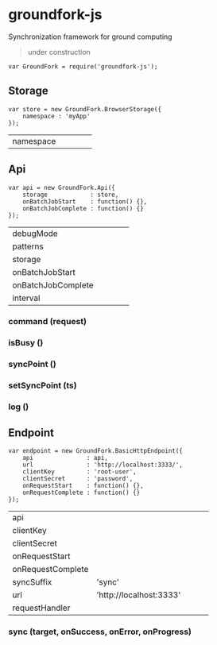 # groundfork-js

Synchronization framework for ground computing

> under construction

```
var GroundFork = require('groundfork-js');
```

## Storage

```
var store = new GroundFork.BrowserStorage({
    namespace : 'myApp'
});
```

|                     |   |   |   |   |
|---------------------|---|---|---|---|
| namespace           |   |   |   |   |

## Api

```
var api = new GroundFork.Api({
    storage            : store,
    onBatchJobStart    : function() {},
    onBatchJobComplete : function() {}
});
```

|                     |   |   |   |   |
|---------------------|---|---|---|---|
| debugMode           |   |   |   |   |
| patterns            |   |   |   |   |
| storage             |   |   |   |   |
| onBatchJobStart     |   |   |   |   |
| onBatchJobComplete  |   |   |   |   |
| interval            |   |   |   |   |


### command (request)

### isBusy ()

### syncPoint ()

### setSyncPoint (ts)

### log ()

## Endpoint

```
var endpoint = new GroundFork.BasicHttpEndpoint({
    api               : api,
    url               : 'http://localhost:3333/',
    clientKey         : 'root-user',
    clientSecret      : 'password',
    onRequestStart    : function() {},
    onRequestComplete : function() {}
});
```

|                     |                         |   |   |   |
|---------------------|-------------------------|---|---|---|
| api                 |                         |   |   |   |
| clientKey           |                         |   |   |   |
| clientSecret        |                         |   |   |   |
| onRequestStart      |                         |   |   |   |
| onRequestComplete   |                         |   |   |   |
| syncSuffix          | 'sync'                  |   |   |   |
| url                 | 'http://localhost:3333' |   |   |   |
| requestHandler      |                         |   |   |   | 

### sync (target, onSuccess, onError, onProgress)
